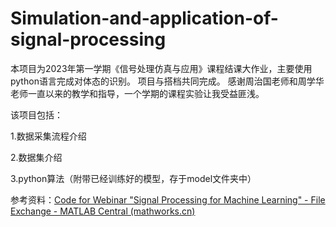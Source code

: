 # Simulation-and-application-of-signal-processing

本项目为2023年第一学期《信号处理仿真与应用》课程结课大作业，主要使用python语言完成对体态的识别。
项目与搭档共同完成。
感谢周治国老师和周学华老师一直以来的教学和指导，一个学期的课程实验让我受益匪浅。

该项目包括：

1.数据采集流程介绍

2.数据集介绍

3.python算法（附带已经训练好的模型，存于model文件夹中）

参考资料：[Code for Webinar &#34;Signal Processing for Machine Learning&#34; - File Exchange - MATLAB Central (mathworks.cn)](https://ww2.mathworks.cn/matlabcentral/fileexchange/49893-code-for-webinar-signal-processing-for-machine-learning)
